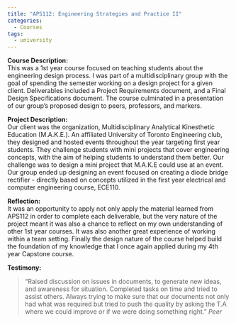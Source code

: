 ```yaml
---
title: "APS112: Engineering Strategies and Practice II"
categories:
  - Courses
tags:
  - university
---
```

**Course Description:**<br>
This was a 1st year course focused on teaching students about the engineering design process. I was part of a multidisciplinary group with the goal of spending the semester working on a design project for a given client. Deliverables included a Project Requirements document, and a Final Design Specifications document. The course culminated in a presentation of our group’s proposed design to peers, professors, and markers.

**Project Description:**<br>
Our client was the organization, Multidisciplinary Analytical Kinesthetic Education (M.A.K.E.). An affiliated University of Toronto Engineering club, they designed and hosted events throughout the year targeting first year students. They challenge students with mini projects that cover engineering concepts, with the aim of helping students to understand them better. Our challenge was to design a mini project that M.A.K.E could use at an event. Our group ended up designing an event focused on creating a diode bridge rectifier - directly based on concepts utilized in the first year electrical and computer engineering course, ECE110. 

**Reflection:**<br>
It was an opportunity to apply not only apply the material learned from APS112 in order to complete each deliverable, but the very nature of the project meant it was also a chance to reflect on my own understanding of other 1st year courses. It was also another great experience of working within a team setting. Finally the design nature of the course helped build the foundation of my knowledge that I once again applied during my 4th year Capstone course.

**Testimony:**
> “Raised discussion on issues in documents, to generate new ideas, and awareness for situation. Completed tasks on time and tried to assist others. Always trying to make sure that our documents not only had what was required but tried to push the quality by asking the T.A where we could improve or if we were doing something right.”
> <cite>Peer</cite>
